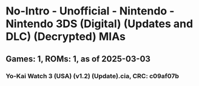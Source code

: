 # No-Intro - Unofficial - Nintendo - Nintendo 3DS (Digital) (Updates and DLC) (Decrypted) MIAs
## Games: 1, ROMs: 1, as of 2025-03-03

### Yo-Kai Watch 3 (USA) (v1.2) (Update).cia, CRC: c09af07b
